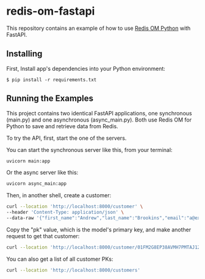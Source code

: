 # redis-om-fastapi

This repository contains an example of how to use [Redis OM Python](https://github.com/redis/redis-om-python) with FastAPI.

## Installing

First, Install app's dependencies into your Python environment:

    $ pip install -r requirements.txt
    
## Running the Examples

This project contains two identical FastAPI applications, one synchronous (main.py) and one asynchronous (async_main.py). Both use Redis OM for Python to save and retrieve data from Redis.

To try the API, first, start the one of the servers.

You can start the synchronous server like this, from your terminal:

```bash
uvicorn main:app
```

Or the async server like this:

```bash
uvicorn async_main:app
```

Then, in another shell, create a customer:

```bash
curl --location 'http://localhost:8000/customer' \
--header 'Content-Type: application/json' \
--data-raw '{"first_name":"Andrew","last_name":"Brookins","email":"a@example.com","age":"38","join_date":"2020-01-02"}'
```

Copy the "pk" value, which is the model's primary key, and make another request to get that customer:

```bash
curl --location 'http://localhost:8000/customer/01FM2G8EP38AVMH7PMTAJ123TA'
```

You can also get a list of all customer PKs:
```bash
curl --location 'http://localhost:8000/customers'
```